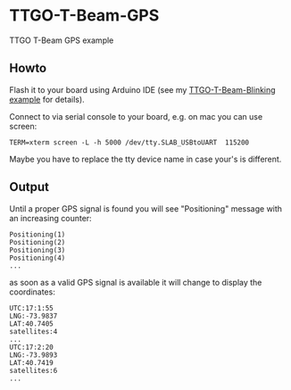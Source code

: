 # TTGO-T-Beam-GPS
TTGO T-Beam GPS example

## Howto
Flash it to your board using Arduino IDE (see my [TTGO-T-Beam-Blinking example](https://github.com/luckynrslevin/TTGO-T-Beam-Blinking) for details).

Connect to via serial console to your board, e.g. on mac you can use screen:
```
TERM=xterm screen -L -h 5000 /dev/tty.SLAB_USBtoUART  115200
```
Maybe you have to replace the tty device name in case your's is different.

## Output
Until a proper GPS signal is found you will see "Positioning" message with an increasing counter:
```
Positioning(1)
Positioning(2)
Positioning(3)
Positioning(4)
...
```
as soon as a valid GPS signal is available it will change to display the coordinates:

```
UTC:17:1:55
LNG:-73.9837
LAT:40.7405
satellites:4
...
UTC:17:2:20
LNG:-73.9893
LAT:40.7419
satellites:6
...
```
